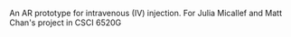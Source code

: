 An AR prototype for intravenous (IV) injection. For Julia Micallef and Matt Chan's project in CSCI 6520G
